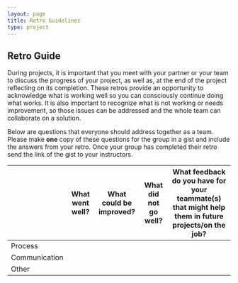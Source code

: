 ```yaml
---
layout: page
title: Retro Guidelines
type: project
---
```


## Retro Guide

During projects, it is important that you meet with your partner or your team to discuss the progress of your project, as well as, at the end of the project reflecting on its completion. These retros provide an opportunity to acknowledge what is working well so you can consciously continue doing what works. It is also important to recognize what is not working or needs improvement, so those issues can be addressed and the whole team can collaborate on a solution.

Below are questions that everyone should address together as a team. Please make **one** copy of these questions for the group in a gist and include the answers from your retro. Once your group has completed their retro send the link of the gist to your instructors.

|   |What went well?|What could be improved?|What did not go well?|What feedback do you have for your teammate(s) that might help them in future projects/on the job?|
|---|---|---|---|---|
|Process|   |   |   |   |
|Communication|   |   |   |   |
|Other|   |   |   |   |   |
